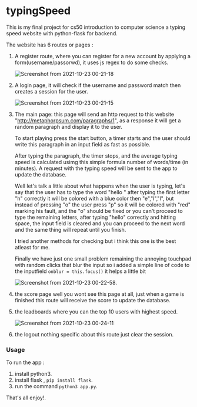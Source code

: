# typingSpeed

This is my final project for cs50 introduction to computer science
a typing speed website with python-flask for backend.

The website has 6 routes or pages :

1. A register route, where you can register for a new account by applying a form(username/passorwd), it uses js regex to do some checks.

    ![Screenshot from 2021-10-23 00-21-18](https://user-images.githubusercontent.com/84613279/138524327-bb3bc971-8f53-4790-b599-4670b69fd53d.png)

2. A login page, it will check if the username and password match then creates a session for the user.

    ![Screenshot from 2021-10-23 00-21-15](https://user-images.githubusercontent.com/84613279/138524351-42e9f165-d53e-428f-8bd6-412cc57ced45.png)

3. The main page: this page will send an http request to this website "http://metaphorpsum.com/paragraphs/1", as a response it will get a random paragraph and display it to the user. 

    To start playing press the start button, a timer starts and the user should write this paragraph in an input field as fast as possible. 

    After typing the paragraph, the timer stops, and the average typing speed is calculated usimg this simple formula  number of words/time (in minutes). A request with the typing speed will be sent to the app to update the database.

    Well let's talk a little about what happens when the user is typing, let's say that the user has to type the word "hello "
    after typing the first letter "h"
    correctly it will be colored with a blue color then "e","l","l", but instead of pressing "o" the user press "p" so it will be colored with "red" marking his fault, and the "o"
    should be fixed or you can't proceed to type the remaining letters,
    after typing "hello" correctly and hitting space, the input field is cleared and you can proceed to the next word and the same thing will repeat until you finish.

    I tried another methods for checking but i think this one is the best atleast for me. 

    Finally we have just one small problem remaining
    the annoying touchpad with random clicks that blur the input so i added a simple line of code to the inputfield
    `onblur = this.focus()` it helps a little bit

    ![Screenshot from 2021-10-23 00-22-58](https://user-images.githubusercontent.com/84613279/138524450-6cac3b5b-38e0-4797-8d85-01014d35a89b.png).

4. the score page well you wont see this page at all, just when a game is finished this route will receive the score to update the database.

5. the leadboards where you can the top 10 users with highest speed.

    ![Screenshot from 2021-10-23 00-24-11](https://user-images.githubusercontent.com/84613279/138524560-6c4a1f57-32dc-4624-a852-219eaea54f9c.png)

6. the logout nothing specific about this route just clear the
session.

### Usage

To run the app :

1. install python3.
2. install flask , `pip install flask`.
3. run the command `python3 app.py`.

That's all enjoy!.

